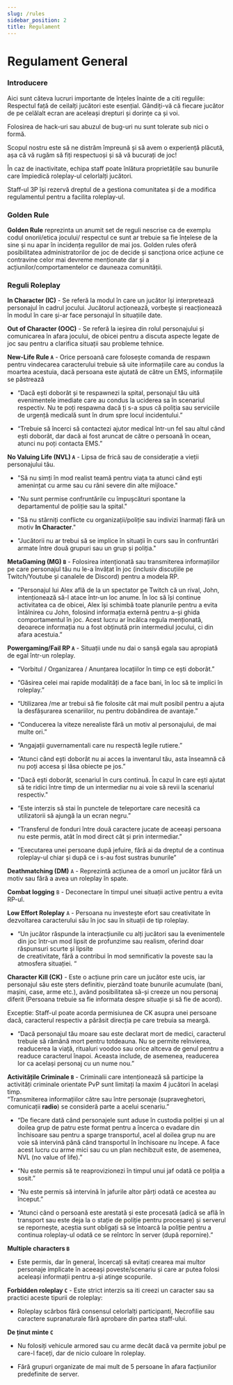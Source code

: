 ```yaml
---
slug: /rules
sidebar_position: 2
title: Regulament
---
```


# Regulament General

### Introducere

Aici sunt câteva lucruri importante de înțeles înainte de a citi regulile:  
Respectul față de ceilalți jucători este esențial. Gândiți-vă că fiecare jucător de pe celălalt ecran are aceleași drepturi și dorințe ca și voi. 

Folosirea de hack-uri sau abuzul de bug-uri nu sunt tolerate sub nici o formă.

Scopul nostru este să ne distrăm împreună și să avem o experiență plăcută, așa că vă rugăm să fiți respectuoși și să vă bucurați de joc\!

În caz de inactivitate, echipa staff poate înlătura proprietățile sau bunurile care împiedică roleplay-ul celorlalți jucători.

Staff-ul 3P își rezervă dreptul de a gestiona comunitatea și de a modifica regulamentul pentru a facilita roleplay-ul.

### Golden Rule

**Golden Rule** reprezinta un anumit set de reguli nescrise ca de exemplu codul onorii/etica jocului/ respectul ce sunt ar trebuie sa fie înțelese de la sine și nu apar în incidența regulilor de mai jos. Golden rules oferă posibilitatea administratorilor de joc de decide și sancționa orice  acțiune ce contravine celor mai devreme menționate dar și a acțiunilor/comportamentelor ce dauneaza comunității.

### Reguli Roleplay

**In Character (IC)** - Se referă la modul în care un jucător își interpretează personajul în cadrul jocului. Jucătorul acționează, vorbește și reacționează în modul în care și-ar face personajul în situațiile date. 

**Out of Character (OOC)** - Se referă la ieșirea din rolul personajului și comunicarea în afara jocului, de obicei pentru a discuta aspecte legate de joc sau pentru a clarifica situații sau probleme tehnice.

**New-Life Rule `A`** - Orice persoană care folosește comanda de respawn pentru vindecarea caracterului trebuie să uite informațiile care au condus la moartea acestuia, dacă persoana este ajutată de către un EMS, informațiile se păstrează

- “Dacă ești doborât și te respawnezi la spital, personajul tău uită evenimentele imediate care au condus la uciderea sa în scenariul respectiv. Nu te poți respawna dacă ți s-a spus că poliția sau serviciile de urgență medicală sunt în drum spre locul incidentului.”  
    
- “Trebuie să încerci să contactezi ajutor medical într-un fel sau altul când ești doborât, dar dacă ai fost aruncat de către o persoană în ocean, atunci nu poți contacta EMS.”

**No Valuing Life (NVL) `A`** - Lipsa de frică sau de considerație a vieții personajului tău.

- "Să nu simți în mod realist teamă pentru viața ta atunci când ești amenințat cu arme sau cu răni severe din alte mijloace."  
    
- "Nu sunt permise confruntările cu împușcături spontane la departamentul de poliție sau la spital."  
    
- "Să nu stârniți conflicte cu organizații/poliție sau indivizi înarmați fără un motiv **In Character**."  
    
- "Jucătorii nu ar trebui să se implice în situații în curs sau în confruntări armate între două grupuri sau un grup și poliția."

**MetaGaming (MG) `B`** - Folosirea intenționată sau transmiterea informațiilor pe care personajul tău nu le-a învățat în joc (inclusiv discuțiile pe Twitch/Youtube și canalele de Discord) pentru a modela RP.

- ”Personajul lui Alex află de la un spectator pe Twitch că un rival, John, intenționează să-l atace într-un loc anume. În loc să își continue activitatea ca de obicei, Alex își schimbă toate planurile pentru a evita întâlnirea cu John, folosind informația externă pentru a-și ghida comportamentul în joc. Acest lucru ar încălca regula menționată, deoarece informația nu a fost obținută prin intermediul jocului, ci din afara acestuia.”

**Powergaming/Fail RP `A`** - Situații unde nu dai o sanșă egala sau apropiată de egal într-un roleplay.

- “Vorbitul / Organizarea / Anunțarea locațiilor în timp ce ești doborât.”

- “Găsirea celei mai rapide modalități de a face bani, în loc să te implici în roleplay.”  
    
- “Utilizarea /me  ar trebui să fie folosite cât mai mult posibil pentru a ajuta la desfășurarea scenariilor, nu pentru dobândirea de avantaje.”  
    
- “Conducerea la viteze nerealiste fără un motiv al personajului, de mai multe ori.”  
- “Angajații guvernamentali care nu respectă legile rutiere.”  
    
- “Atunci când ești doborât nu ai acces la inventarul tău, asta înseamnă că nu poți accesa și lăsa obiecte pe jos.”  
    
- "Dacă ești doborât, scenariul în curs continuă. În cazul în care ești ajutat să te ridici între timp de un intermediar nu ai voie să revii la scenariul respectiv."  
    
- “Este interzis să stai în punctele de teleportare care necesită ca utilizatorii să ajungă la un ecran negru.”  
    
- “Transferul de fonduri între două caractere jucate de aceeași persoana nu este permis, atât în mod direct cât și prin intermediar.”  
    
- “Executarea unei persoane după jefuire, fără ai da dreptul de a continua roleplay-ul chiar și după ce i s-au fost sustras bunurile”


**Deathmatching (DM)** `A` - Reprezintă acțiunea de a omorî un jucător fără un motiv sau fără a avea un roleplay în spate.

**Combat logging** `B` - Deconectare în timpul unei situații active pentru a evita RP-ul.

**Low Effort Roleplay** `A` - Persoana nu investește efort sau creativitate în dezvoltarea caracterului său în joc sau în situații de tip roleplay.

- “Un jucător răspunde la interacțiunile cu alți jucători sau la evenimentele din joc într-un mod lipsit de profunzime sau realism, oferind doar răspunsuri scurte și lipsite  
  de creativitate, fără a contribui în mod semnificativ la poveste sau la atmosfera situației. “

**Character Kill (CK)** - Este o acțiune prin care un jucător este ucis, iar personajul său este șters definitiv, pierzând toate bunurile acumulate (bani, mașini, case, arme etc.), având posibilitatea să-și creeze un nou personaj diferit (Persoana trebuie sa fie informata despre situație și să fie de acord).	

Exceptie: Staff-ul poate acorda permisiunea de CK asupra unei persoane dacă, caracterul respectiv a părăsit direcția pe care trebuia sa meargă.

- “Dacă personajul tău moare sau este declarat mort de medici, caracterul trebuie să rămână mort pentru totdeauna. Nu se permite reînvierea, readucerea la viață, ritualuri voodoo sau orice altceva de genul pentru a readuce caracterul  înapoi. Aceasta include, de asemenea, readucerea lor ca același personaj cu un nume nou.”

**Activitățile Criminale `B`** - Criminalii care intenționează să participe la activități criminale orientate PvP sunt limitați la maxim 4 jucători în același timp.  
“Transmiterea informațiilor către sau între personaje (supraveghetori, comunicații **radio**) se consideră parte a acelui scenariu.”

- “De fiecare dată când personajele sunt aduse în custodia poliției și un al doilea grup de patru este format pentru a încerca o evadare din închisoare sau pentru a sparge transportul, acel al doilea grup nu are voie să intervină până când transportul în închisoare nu începe. A face acest lucru cu arme mici sau cu un plan nechibzuit este, de asemenea, NVL (no value of life).”  
    
- “Nu este permis să te reaprovizionezi în timpul unui jaf odată ce poliția a sosit.”  
    
- “Nu este permis să intervină în jafurile altor părți odată ce acestea au început.”

- “Atunci când o persoană este arestată și este procesată (adică se află în transport sau este deja la o stație de poliție pentru procesare) și serverul se repornește, aceștia sunt obligați să se întoarcă la poliție pentru a continua roleplay-ul odată ce se reîntorc în server (după repornire).”

**Multiple characters `B`**

- Este permis, dar  în general, încercați să evitați crearea mai multor personaje implicate în aceeași poveste/scenariu și care ar putea folosi aceleași informații pentru a-și atinge scopurile.

**Forbidden roleplay `C`** - Este strict interzis sa iti creezi un caracter  sau sa practici aceste tipurii de roleplay:

- Roleplay scârbos fără consensul celorlalți participanti, Necrofilie sau caractere supranaturale fără aprobare din partea staff-ului.


**De ținut minte `C`**  

- Nu folosiți vehicule armored  sau cu arme decât dacă va permite jobul pe care-l faceți, dar de nicio culoare în roleplay.  
    
- Fără grupuri organizate de mai mult de 5 persoane în afara facțiunilor predefinite de server.
